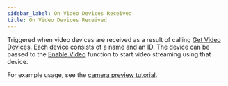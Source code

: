 ```yaml
---
sidebar_label: On Video Devices Received
title: On Video Devices Received
---
```

Triggered when video devices are received as a result of calling [Get Video Devices](../Functions/get-video-devices). Each device consists of a name and an ID. The device can be passed to the [Enable Video](../Functions/enable-video) function to start video streaming using that device.

For example usage, see the [camera preview tutorial](../../tutorial/camera-preview).
